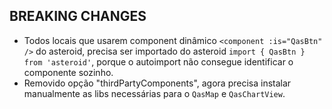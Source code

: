 ## BREAKING CHANGES
- Todos locais que usarem component dinâmico `<component :is="QasBtn" />` do asteroid, precisa ser importado do asteroid `import { QasBtn } from 'asteroid'`, porque o autoimport não consegue identificar o componente sozinho.
- Removido opção "thirdPartyComponents", agora precisa instalar manualmente as libs necessárias para o `QasMap` e `QasChartView`.

